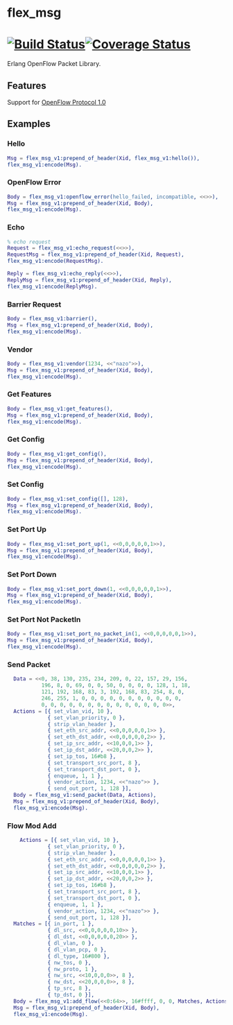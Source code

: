 # flex_msg

[![Build Status](https://travis-ci.org/shun159/flex_msg.svg?branch=master)](https://travis-ci.org/shun159/flex_msg)[![Coverage Status](https://coveralls.io/repos/shun159/flex_msg/badge.svg?branch=ofp10%2Fsupport_nx)](https://coveralls.io/r/shun159/flex_msg?branch=ofp10%2Fsupport_nx)
========

Erlang OpenFlow Packet Library.

## Features
  Support for [OpenFlow Protocol 1.0][ofp1]

## Examples

### Hello
  ````erlang
  Msg = flex_msg_v1:prepend_of_header(Xid, flex_msg_v1:hello()),
  flex_msg_v1:encode(Msg).
  ````

### OpenFlow Error
  ````erlang
  Body = flex_msg_v1:openflow_error(hello_failed, incompatible, <<>>),
  Msg = flex_msg_v1:prepend_of_header(Xid, Body),
  flex_msg_v1:encode(Msg).
  ````

### Echo
  ````erlang
  % echo request
  Request = flex_msg_v1:echo_request(<<>>),
  RequestMsg = flex_msg_v1:prepend_of_header(Xid, Request),
  flex_msg_v1:encode(RequestMsg).

  Reply = flex_msg_v1:echo_reply(<<>>),
  ReplyMsg = flex_msg_v1:prepend_of_header(Xid, Reply),
  flex_msg_v1:encode(ReplyMsg).
  ````

### Barrier Request
  ````erlang
  Body = flex_msg_v1:barrier(),
  Msg = flex_msg_v1:prepend_of_header(Xid, Body),
  flex_msg_v1:encode(Msg).
  ````

### Vendor
  ````erlang
  Body = flex_msg_v1:vendor(1234, <<"nazo">>),
  Msg = flex_msg_v1:prepend_of_header(Xid, Body),
  flex_msg_v1:encode(Msg).
  ````

### Get Features
  ````erlang
  Body = flex_msg_v1:get_features(),
  Msg = flex_msg_v1:prepend_of_header(Xid, Body),
  flex_msg_v1:encode(Msg).
  ````

### Get Config
  ````erlang
  Body = flex_msg_v1:get_config(),
  Msg = flex_msg_v1:prepend_of_header(Xid, Body),
  flex_msg_v1:encode(Msg).
  ````

### Set Config
  ````erlang
  Body = flex_msg_v1:set_config([], 128),
  Msg = flex_msg_v1:prepend_of_header(Xid, Body),
  flex_msg_v1:encode(Msg).
  ````
### Set Port Up
  ````erlang
  Body = flex_msg_v1:set_port_up(1, <<0,0,0,0,0,1>>),
  Msg = flex_msg_v1:prepend_of_header(Xid, Body),
  flex_msg_v1:encode(Msg).
  ````

### Set Port Down
  ````erlang
  Body = flex_msg_v1:set_port_down(1, <<0,0,0,0,0,1>>),
  Msg = flex_msg_v1:prepend_of_header(Xid, Body),
  flex_msg_v1:encode(Msg).
  ````

### Set Port Not PacketIn
  ````erlang
  Body = flex_msg_v1:set_port_no_packet_in(1, <<0,0,0,0,0,1>>),
  Msg = flex_msg_v1:prepend_of_header(Xid, Body),
  flex_msg_v1:encode(Msg).
  ````

### Send Packet
  ````erlang
    Data = <<0, 38, 130, 235, 234, 209, 0, 22, 157, 29, 156,
             196, 8, 0, 69, 0, 0, 50, 0, 0, 0, 0, 128, 1, 18,
             121, 192, 168, 83, 3, 192, 168, 83, 254, 8, 0,
             246, 255, 1, 0, 0, 0, 0, 0, 0, 0, 0, 0, 0, 0,
             0, 0, 0, 0, 0, 0, 0, 0, 0, 0, 0, 0, 0, 0>>,
    Actions = [{ set_vlan_vid, 10 },
               { set_vlan_priority, 0 },
               { strip_vlan_header },
               { set_eth_src_addr, <<0,0,0,0,0,1>> },
               { set_eth_dst_addr, <<0,0,0,0,0,2>> },
               { set_ip_src_addr, <<10,0,0,1>> },
               { set_ip_dst_addr, <<20,0,0,2>> },
               { set_ip_tos, 16#b8 },
               { set_transport_src_port, 8 },
               { set_transport_dst_port, 0 },
               { enqueue, 1, 1 },
               { vendor_action, 1234, <<"nazo">> },
               { send_out_port, 1, 128 }],
    Body = flex_msg_v1:send_packet(Data, Actions),
    Msg = flex_msg_v1:prepend_of_header(Xid, Body),
    flex_msg_v1:encode(Msg).
  ````
### Flow Mod Add
  ````erlang
      Actions = [{ set_vlan_vid, 10 },
               { set_vlan_priority, 0 },
               { strip_vlan_header },
               { set_eth_src_addr, <<0,0,0,0,0,1>> },
               { set_eth_dst_addr, <<0,0,0,0,0,2>> },
               { set_ip_src_addr, <<10,0,0,1>> },
               { set_ip_dst_addr, <<20,0,0,2>> },
               { set_ip_tos, 16#b8 },
               { set_transport_src_port, 8 },
               { set_transport_dst_port, 0 },
               { enqueue, 1, 1 },
               { vendor_action, 1234, <<"nazo">> },
               { send_out_port, 1, 128 }],
    Matches = [{ in_port, 1 },
               { dl_src, <<0,0,0,0,0,10>> },
               { dl_dst, <<0,0,0,0,0,20>> },
               { dl_vlan, 0 },
               { dl_vlan_pcp, 0 },
               { dl_type, 16#800 },
               { nw_tos, 0 },
               { nw_proto, 1 },
               { nw_src, <<10,0,0,0>>, 8 },
               { nw_dst, <<20,0,0,0>>, 8 },
               { tp_src, 8 },
               { tp_dst, 0 }],
    Body = flex_msg_v1:add_flow(<<0:64>>, 16#ffff, 0, 0, Matches, Actions),
    Msg = flex_msg_v1:prepend_of_header(Xid, Body),
    flex_msg_v1:encode(Msg).

  ````

[ofp1]: https://www.opennetworking.org/images/stories/downloads/specification/openflow-spec-v1.0.0.pdf
